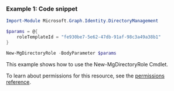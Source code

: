 ### Example 1: Code snippet

```powershellImport-Module Microsoft.Graph.Identity.DirectoryManagement

$params = @{
	roleTemplateId = "fe930be7-5e62-47db-91af-98c3a49a38b1"
}

New-MgDirectoryRole -BodyParameter $params
```
This example shows how to use the New-MgDirectoryRole Cmdlet.
To learn about permissions for this resource, see the [permissions reference](/graph/permissions-reference).

